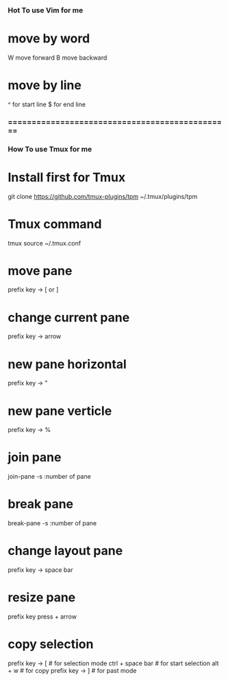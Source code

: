 

### Hot To use Vim for me
# move by word
W move forward
B move backward


# move by line
^ for start line
$ for end line







### =============================================== ###
### How To use Tmux for me

# Install first for Tmux
git clone https://github.com/tmux-plugins/tpm ~/.tmux/plugins/tpm


# Tmux command
tmux source ~/.tmux.conf



# move pane
prefix key -> [ or ]

# change current pane
prefix key -> arrow


# new pane horizontal
prefix key -> "

# new pane verticle
prefix key -> %


# join pane
join-pane -s :number of pane

# break pane
break-pane -s :number of pane

# change layout pane
prefix key -> space bar

# resize pane
prefix key press + arrow

# copy selection #
prefix key -> [ # for selection mode
ctrl + space bar # for start selection
alt + w # for copy
prefix key -> ] # for past mode




